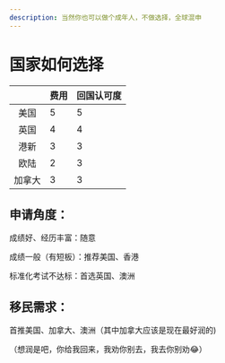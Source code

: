 ```yaml
---
description: 当然你也可以做个成年人，不做选择，全球混申
---
```


# 国家如何选择



<table data-view="cards"><thead><tr><th align="center"></th><th data-type="rating" data-max="5">费用</th><th data-type="rating" data-max="5">回国认可度</th></tr></thead><tbody><tr><td align="center">美国</td><td>5</td><td>5</td></tr><tr><td align="center">英国</td><td>4</td><td>4</td></tr><tr><td align="center">港新</td><td>3</td><td>3</td></tr><tr><td align="center">欧陆</td><td>2</td><td>3</td></tr><tr><td align="center">加拿大</td><td>3</td><td>3</td></tr></tbody></table>

## 申请角度：

成绩好、经历丰富：随意

成绩一般（有短板）：推荐美国、香港

标准化考试不达标：首选英国、澳洲

## 移民需求：

首推美国、加拿大、澳洲（其中加拿大应该是现在最好润的)

（想润是吧，你给我回来，我劝你别去，我去你别劝:joy:）
